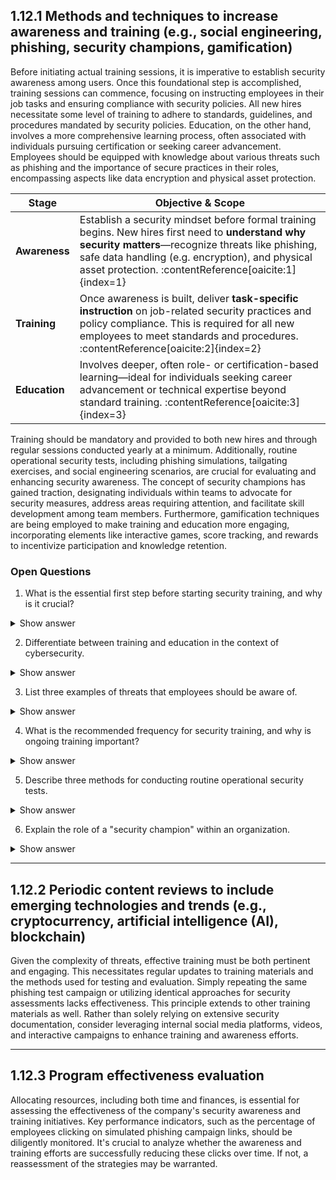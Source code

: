 ## 1.12.1 Methods and techniques to increase awareness and training (e.g., social engineering, phishing, security champions, gamification) ##

Before initiating actual training sessions, it is imperative to establish security awareness among users. Once this foundational step is accomplished, training sessions can commence, focusing on instructing employees in their job tasks and ensuring compliance with security policies. All new hires necessitate some level of training to adhere to standards, guidelines, and procedures mandated by security policies. Education, on the other hand, involves a more comprehensive learning process, often associated with individuals pursuing certification or seeking career advancement. Employees should be equipped with knowledge about various threats such as phishing and the importance of secure practices in their roles, encompassing aspects like data encryption and physical asset protection. 

| Stage       | Objective & Scope |
|-------------|-------------------|
| **Awareness** | Establish a security mindset before formal training begins. New hires first need to **understand why security matters**—recognize threats like phishing, safe data handling (e.g. encryption), and physical asset protection. :contentReference[oaicite:1]{index=1} |
| **Training**   | Once awareness is built, deliver **task-specific instruction** on job-related security practices and policy compliance. This is required for all new employees to meet standards and procedures. :contentReference[oaicite:2]{index=2} |
| **Education**  | Involves deeper, often role- or certification-based learning—ideal for individuals seeking career advancement or technical expertise beyond standard training. :contentReference[oaicite:3]{index=3} |

Training should be mandatory and provided to both new hires and through regular sessions conducted yearly at a minimum. Additionally, routine operational security tests, including phishing simulations, tailgating exercises, and social engineering scenarios, are crucial for evaluating and enhancing security awareness. The concept of security champions has gained traction, designating individuals within teams to advocate for security measures, address areas requiring attention, and facilitate skill development among team members. Furthermore, gamification techniques are being employed to make training and education more engaging, incorporating elements like interactive games, score tracking, and rewards to incentivize participation and knowledge retention.

### Open Questions ###

1. What is the essential first step before starting security training, and why is it crucial?
<details>
  <summary>Show answer</summary>
Establishing security awareness is crucial before starting training. This foundation ensures employees understand the importance of security and are more receptive to training content.
</details>

2. Differentiate between training and education in the context of cybersecurity.
<details>
  <summary>Show answer</summary>
Training focuses on specific job tasks and compliance with security policies, while education is broader, involving deeper learning and career advancement. Education often includes certifications and advanced concepts.
</details>

3. List three examples of threats that employees should be aware of.
<details>
  <summary>Show answer</summary>
Employees should be aware of threats like phishing, malware, and social engineering. These are common attack vectors used to compromise data and systems.
</details>

4. What is the recommended frequency for security training, and why is ongoing training important?
<details>
  <summary>Show answer</summary>
Security training should be mandatory for all employees, with new hire training and annual refresher sessions at a minimum. Regular training keeps employees updated on evolving threats and reinforces best practices.
</details>

5. Describe three methods for conducting routine operational security tests.
<details>
  <summary>Show answer</summary>
Operational security tests can include phishing simulations, tailgating exercises, and social engineering scenarios. These tests assess employee preparedness and identify vulnerabilities in security practices.
</details>

6. Explain the role of a "security champion" within an organization.
<details>
  <summary>Show answer</summary>
Security champions are individuals within teams who promote security awareness, address concerns, and help develop team members' security skills. They act as liaisons between security teams and employees.
</details>

---

## 1.12.2 Periodic content reviews to include emerging technologies and trends (e.g., cryptocurrency, artificial intelligence (AI), blockchain) ##

Given the complexity of threats, effective training must be both pertinent and engaging. This necessitates regular updates to training materials and the methods used for testing and evaluation. Simply repeating the same phishing test campaign or utilizing identical approaches for security assessments lacks effectiveness. This principle extends to other training materials as well. Rather than solely relying on extensive security documentation, consider leveraging internal social media platforms, videos, and interactive campaigns to enhance training and awareness efforts.

---

## 1.12.3 Program effectiveness evaluation ##

Allocating resources, including both time and finances, is essential for assessing the effectiveness of the company's security awareness and training initiatives. Key performance indicators, such as the percentage of employees clicking on simulated phishing campaign links, should be diligently monitored. It's crucial to analyze whether the awareness and training efforts are successfully reducing these clicks over time. If not, a reassessment of the strategies may be warranted.

